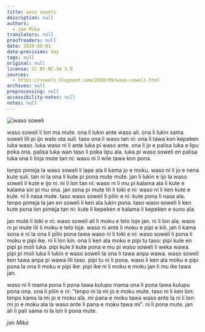 ```yaml
---
title: waso soweli
description: null
authors:
  - jan Mika
translators: null
proofreaders: null
date: 2010-09-01
date-precision: day
tags: null
original: null
license: CC BY-NC-SA 3.0
sources:
  - https://soweli.blogspot.com/2010/09/waso-soweli.html
archives: null
preprocessing: null
accessibility-notes: null
notes: null
---
```


<!-- Derived from "Big-eared-townsend-fledermaus.jpg" (https://commons.wikimedia.org/wiki/File:Big-eared-townsend-fledermaus.jpg). PD. -->
![waso soweli](https://blogger.googleusercontent.com/img/b/R29vZ2xl/AVvXsEhYBUVSfYHJpqkEn5hLRFubNhOsgUSKH0NN0Oq6FDYJpD5ROYkcOPXWSx8RLC1A_hcGGIVBILdIMXhDlrmkD613yI5YoOWNleZ9yWfXx2-acnr_YuoBzxPhBeC-vboid-u4HCPQuxTgqfc/s320/waso-soweli.jpg)

waso soweli li lon ma mute. ona li lukin ante waso ali. ona li lukin sama soweli lili pi ijo walo uta suli. taso ona li waso tan ni: ona li tawa kon kepeken luka waso. luka waso ni li ante luka pi waso ante. ona li jo e palisa luka e lipu poka ona. palisa luka wan taso li poka lipu ala. luka pi waso soweli en palisa luka ona li linja mute tan ni: waso ni li wile tawa kon pona.

tenpo pimeja la waso soweli li lape ala li kama jo e moku. waso ni li jo e nena kute suli. tan ni la ona li kute pi pona mute mute. jan li lukin e ijo la waso soweli li kute e ijo ni. ni li lon tan ni: waso ni li mu pi kalama ala li kute e kalama sin pi mu ona. jan sona pi mute lili li toki e ni: waso ni li ken kute e kule. ni li nasa mute. taso waso soweli li pilin e ni: kute pona li nasa ala. tenpo pimeja la jan en soweli li ken ala lukin pona. taso waso soweli li ken kute pona lon pimeja tan ni: kute li kepeken e kalama li kepeken e suno ala.

jan mute li toki e ni: waso soweli ali li moku e telo loje jan. ni li lon ala. waso ni pi mute lili li moku e telo loje. waso ni ante li moku e pipi e kili. jan li kama sona e ni la ona li pilin pona tawa waso ni li toki e ni: waso soweli li pona li moku e pipi ike. ni li lon kin. ona li ken ala moku e pipi tu taso: pipi kule en pipi pi moli luka. pipi kule li kute pona e mu pi waso soweli li weka wawa. pipi pi moli luka li lukin e waso soweli la ona li tawa anpa wawa. waso soweli ken tawa anpa pi wawa lili taso. pipi tu ni li pona. waso li ken ala moku e pipi pona la ona li moku e pipi ike. pipi ike ni li moku e moku jan li mu ike tawa jan.

waso ni li mama pona li pona tawa kulupu mama ona li pona tawa kulupu pona ona. ona li pilin e ni: "tenpo ni la mi jo e moku mute. taso ni li ken lon: tenpo kama la mi jo e moku ala. mi pana e moku tawa waso ante la ni li lon: mi jo e moku ala la waso ante li pana e moku tawa mi". ni li pona mute. jan ali li pali sama ni la lon li pona mute.

*jan Mika*
